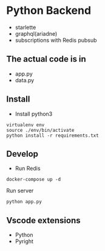 # Python Backend
- starlette
- graphql(ariadne)
- subscriptions with Redis pubsub

## The actual code is in
- app.py
- data.py

## Install

- Install python3

```shell
virtualenv env
source ./env/bin/activate
python install -r requirements.txt
```

## Develop

- Run Redis

```shell
docker-compose up -d
```

Run server

```shell
python app.py
```

## Vscode extensions

- Python
- Pyright
